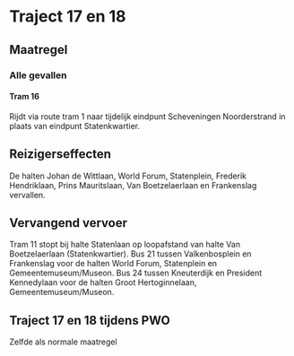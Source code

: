# Traject 17 en 18
## Maatregel
### Alle gevallen

#### Tram 16
Rijdt via route tram 1 naar tijdelijk eindpunt Scheveningen Noorderstrand in plaats van eindpunt Statenkwartier.

## Reizigerseffecten
De halten Johan de Wittlaan, World Forum, Statenplein, Frederik Hendriklaan, Prins Mauritslaan, Van Boetzelaerlaan en Frankenslag vervallen.

## Vervangend vervoer
Tram 11 stopt bij halte Statenlaan op loopafstand van halte Van Boetzelaerlaan (Statenkwartier).
Bus 21 tussen Valkenbosplein en Frankenslag voor de halten World Forum, Statenplein en  Gemeentemuseum/Museon.
Bus 24 tussen Kneuterdijk en President Kennedylaan voor de halten Groot Hertoginnelaan, Gemeentemuseum/Museon.

## Traject 17 en 18 tijdens PWO
Zelfde als normale maatregel

